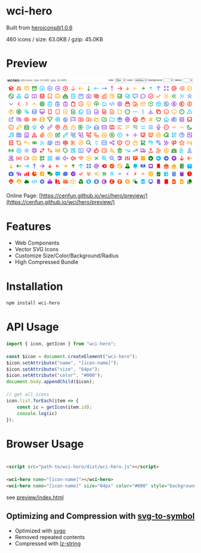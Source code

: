 # wci-hero
Built from [heroicons@1.0.6](https://github.com/tailwindlabs/heroicons)  

460 icons / size: 63.0KB / gzip: 45.0KB  



# Preview
![screenshot](preview/screenshot.png)

Online Page: [https://cenfun.github.io/wci/hero/preview/](https://cenfun.github.io/wci/hero/preview/)

# Features
* Web Components
* Vector SVG Icons 
* Customize Size/Color/Background/Radius
* High Compressed Bundle
# Installation
```sh
npm install wci-hero
```
# API Usage
```js
import { icon, getIcon } from "wci-hero";

const $icon = document.createElement("wci-hero");
$icon.setAttribute("name", "[icon-name]");
$icon.setAttribute("size", "64px");
$icon.setAttribute("color", "#000");
document.body.appendChild($icon);

// get all icons
icon.list.forEach(item => {
    const ic = getIcon(item.id);
    console.log(ic)
});
```
# Browser Usage
```html

<script src="path-to/wci-hero/dist/wci-hero.js"></script>

<wci-hero name="[icon-name]"></wci-hero>
<wci-hero name="[icon-name]" size="64px" color="#000" style="background:#f5f5f5;"></wci-hero>
```
see [preview/index.html](preview/index.html)

## Optimizing and Compression with [svg-to-symbol](https://github.com/cenfun/svg-to-symbol)
* Optimized with [svgo](https://github.com/svg/svgo)
* Removed repeated contents
* Compressed with [lz-string](https://github.com/pieroxy/lz-string)